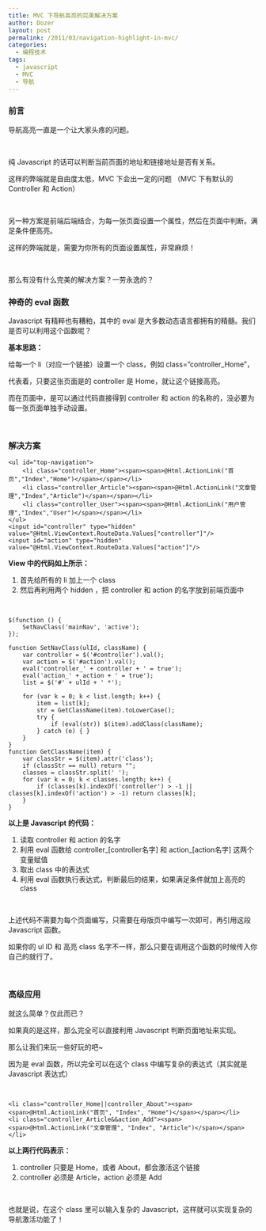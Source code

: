 ```yaml
---
title: MVC 下导航高亮的完美解决方案
author: Dozer
layout: post
permalink: /2011/03/navigation-highlight-in-mvc/
categories:
  - 编程技术
tags:
  - javascript
  - MVC
  - 导航
---
```


### 前言

导航高亮一直是一个让大家头疼的问题。

&nbsp;

纯 Javascript 的话可以判断当前页面的地址和链接地址是否有关系。

这样的弊端就是自由度太低，MVC 下会出一定的问题 （MVC 下有默认的 Controller 和 Action）

&nbsp;

另一种方案是前端后端结合，为每一张页面设置一个属性，然后在页面中判断。满足条件便高亮。

这样的弊端就是，需要为你所有的页面设置属性，非常麻烦！

&nbsp;

那么有没有什么完美的解决方案？一劳永逸的？

<!--more-->

### 神奇的 eval 函数

Javascript 有精粹也有糟粕，其中的 eval 是大多数动态语言都拥有的精髓。我们是否可以利用这个函数呢？

**基本思路：**

给每一个 li（对应一个链接）设置一个 class，例如 class=&#8221;controller_Home&#8221;，

代表着，只要这张页面是的 controller 是 Home，就让这个链接高亮。

而在页面中，是可以通过代码直接得到 controller 和 action 的名称的，没必要为每一张页面单独手动设置。

&nbsp;

### 解决方案

    <ul id="top-navigation">
        <li class="controller_Home"><span><span>@Html.ActionLink("首页","Index","Home")</span></span></li>
        <li class="controller_Article"><span><span>@Html.ActionLink("文章管理","Index","Article")</span></span></li>
        <li class="controller_User"><span><span>@Html.ActionLink("用户管理","Index","User")</span></span></li>
    </ul>
    <input id="controller" type="hidden" value="@Html.ViewContext.RouteData.Values["controller"]"/>
    <input id="action" type="hidden" value="@Html.ViewContext.RouteData.Values["action"]"/>

**View 中的代码如上所示：**

1.  首先给所有的 li 加上一个 class
2.  然后再利用两个 hidden ，把 controller 和 action 的名字放到前端页面中

&nbsp;

    $(function () {
        SetNavClass('mainNav', 'active');
    });

    function SetNavClass(ulId, className) {
        var controller = $('#controller').val();
        var action = $('#action').val();
        eval('controller_' + controller + ' = true');
        eval('action_' + action + ' = true');
        list = $('#' + ulId + ' *');

        for (var k = 0; k < list.length; k++) {
            item = list[k];
            str = GetClassName(item).toLowerCase();
            try {
                if (eval(str)) $(item).addClass(className);
            } catch (e) { }
        }
    }
    function GetClassName(item) {
        var classStr = $(item).attr('class');
        if (classStr == null) return "";
        classes = classStr.split(' ');
        for (var k = 0; k < classes.length; k++) {
            if (classes[k].indexOf('controller') > -1 || classes[k].indexOf('action') > -1) return classes[k];
        }
    }

**以上是 Javascript 的代码：**

1.  读取 controller 和 action 的名字
2.  利用 eval 函数给 controller\_[controller名字] 和 action\_[action名字] 这两个变量赋值
3.  取出 class 中的表达式
4.  利用 eval 函数执行表达式，判断最后的结果，如果满足条件就加上高亮的 class

&nbsp;

上述代码不需要为每个页面编写，只需要在母版页中编写一次即可，再引用这段 Javascript 函数。

如果你的 ul ID 和 高亮 class 名字不一样，那么只要在调用这个函数的时候传入你自己的就行了。

&nbsp;

### 高级应用

就这么简单？仅此而已？

如果真的是这样，那么完全可以直接利用 Javascript 判断页面地址来实现。

那么让我们来玩一些好玩的吧~

因为是 eval 函数，所以完全可以在这个 class 中编写复杂的表达式（其实就是 Javascript 表达式）

&nbsp;

    <li class="controller_Home||controller_About"><span><span>@Html.ActionLink("首页", "Index", "Home")</span></span></li>
    <li class="controller_Article&&action_Add"><span><span>@Html.ActionLink("文章管理", "Index", "Article")</span></span></li>

**以上两行代码表示：**

1.  controller 只要是 Home，或者 About，都会激活这个链接
2.  controller 必须是 Article，action 必须是 Add

&nbsp;

也就是说，在这个 class 里可以输入复杂的 Javascript，这样就可以实现复杂的导航激活功能了！
